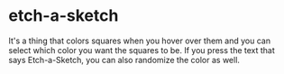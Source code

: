 # etch-a-sketch

It's a thing that colors squares when you hover over them and you can select which color you want the squares to be. If you press the text that says Etch-a-Sketch, you can also randomize the color as well.
